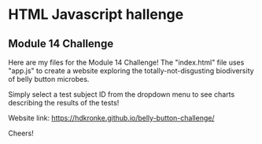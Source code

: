 # HTML Javascript hallenge
## Module 14 Challenge

Here are my files for the Module 14 Challenge! The "index.html" file uses "app.js" to create a website exploring the totally-not-disgusting biodiversity of belly button microbes.

Simply select a test subject ID from the dropdown menu to see charts describing the results of the tests!

Website link: https://hdkronke.github.io/belly-button-challenge/

Cheers!
